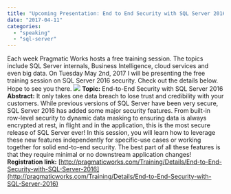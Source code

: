 ```yaml
---
title: "Upcoming Presentation: End to End Security with SQL Server 2016"
date: "2017-04-11"
categories: 
  - "speaking"
  - "sql-server"
---
```


Each week Pragmatic Works hosts a free training session. The topics include SQL Server internals, Business Intelligence, cloud services and even big data. On Tuesday May 2nd, 2017 I will be presenting the free training session on SQL Server 2016 security. Check out the details below. Hope to see you there. ![](https://images.bradleyschacht.com/wp-content/uploads/2017/04/pragmaticworks_free_training_01.png) **Topic:** End-to-End Security with SQL Server 2016 **Abstract:** It only takes one data breach to lose trust and credibility with your customers. While previous versions of SQL Server have been very secure, SQL Server 2016 has added some major security features. From built-in row-level security to dynamic data masking to ensuring data is always encrypted at rest, in flight and in the application, this is the most secure release of SQL Server ever! In this session, you will learn how to leverage these new features independently for specific-use cases or working together for solid end-to-end security. The best part of all these features is that they require minimal or no downstream application changes! **Registration link:** [http://pragmaticworks.com/Training/Details/End-to-End-Security-with-SQL-Server-2016](http://pragmaticworks.com/Training/Details/End-to-End-Security-with-SQL-Server-2016)
